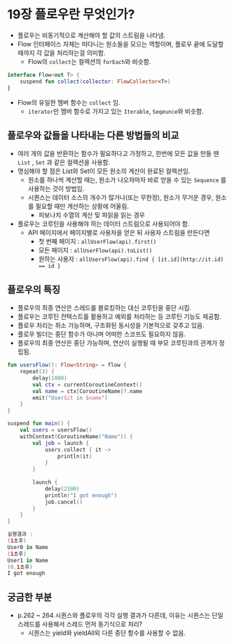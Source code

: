 # 19장 플로우란 무엇인가?

- 플로우는 비동기적으로 계산해야 할 값의 스트림을 나타냄.
- Flow 인터페이스 자체는 떠다니는 원소들을 모으는 역할이며, 플로우 끝에 도달할 때까지 각 값을 처리하는걸 의미함.
    - Flow의 `collect`는 컬렉션의 `forEach`와 비슷함.

```kotlin
interface Flow<out T> {
    suspend fun collect(collector: FlowCollector<T>)
}
```

- Flow의 유일한 멤버 함수는 `collect` 임.
    - `iterator`만 멤버 함수로 가지고 있는 `Iterable`, `Seqeunce`와 비슷함.

## 플로우와 값들을 나타내는 다른 방법들의 비교

- 여러 개의 값을 반환하는 함수가 필요하다고 가정하고, 한번에 모든 값을 만들 땐 `List` , `Set` 과 같은 컬렉션을 사용함.
- 명심해야 할 점은 List와 Set이 모든 원소의 계산이 완료된 컬렉션임.
    - 원소를 하나씩 계산할 때는, 원소가 나오자마자 바로 얻을 수 있는 `Sequence` 를 사용하는 것이 방법임.
    - 시퀀스는 데이터 소스의 개수가 많거나(또는 무한정), 원소가 무거운 경우, 원소를 필요할 때만 계산하는 상황에 어울림.
        - 피보나치 수열의 계산 및 파읽을 읽는 경우
- 플로우는 코루틴을 사용해야 하는 데이터 스트림으로 사용되어야 함.
    - API 페이지에서 페이지별로 사용자을 얻은 뒤 사용자 스트림을 만든다면
        - 첫 번째 페이지 : `allUserFlow(api).first()`
        - 모든 페이지 : `allUserFlow(api).toList()`
        - 원하는 사용자 : `allUsersFlow(api).find { [it.id](http://it.id) == id }`

## 플로우의 특징

- 플로우의 최종 연산은 스레드를 블로킹하는 대신 코루틴을 중단 시킴.
- 플로우는 코루틴 컨텍스트를 활용하고 예외를 처리하는 등 코루틴 기능도 제공함.
- 플로우 처리는 취소 가능하며, 구조화된 동시성을 기본적으로 갖추고 있음.
- 플로우 빌더는 중단 함수가 아니며 어떠한 스코프도 필요하지 않음.
- 플로우의 최종 연산은 중단 가능하며, 연산이 실행될 때 부모 코루틴과의 관계가 정립됨.

```kotlin
fun usersFlow(): Flow<String> = flow {
    repeat(3) {
        delay(1000)
        val ctx = currentCoroutineContext()
        val name = ctx[CoroutineName]?.name
        emit("User$it in $name")
    }
}

suspend fun main() {
    val users = usersFlow()
    withContext(CoroutineName("Name")) {
        val job = launch {
            users.collect { it ->
                println(it)
            }
        }
        
        launch {
            delay(2100)
            println("I got enough")
            job.cancel()
        }
    }
}

실행결과 : 
(1초후)
User0 in Name
(1초후)
User1 in Name
(0.1초후)
I got enough
```

## 궁금한 부분

- p.262 ~ 264 시퀀스와 플로우의 각각 실행 결과가 다른데, 이유는 시퀀스는 단일 스레드를 사용해서 스레드 먼저 동기식으로 처리?
  - 시퀀스는 yield와 yieldAll외 다른 중단 함수를 사용할 수 없음.
